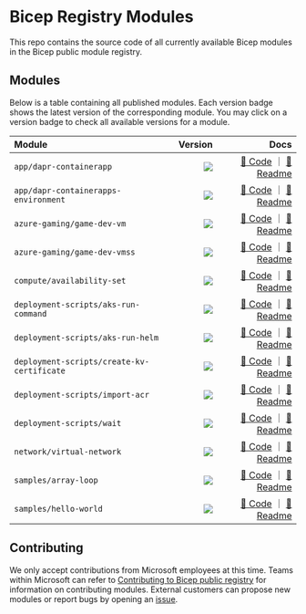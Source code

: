 # Bicep Registry Modules

This repo contains the source code of all currently available Bicep modules in the Bicep public module registry.

## Modules

Below is a table containing all published modules. Each version badge shows the latest version of the corresponding module. You may click on a version badge to check all available versions for a module.

<!-- Begin Module Table -->

| Module                                     |                                                                                                                                                       Version |                                                                                                                                                                                                                                                                  Docs |
| :----------------------------------------- | ------------------------------------------------------------------------------------------------------------------------------------------------------------: | --------------------------------------------------------------------------------------------------------------------------------------------------------------------------------------------------------------------------------------------------------------------: |
| `app/dapr-containerapp`                    |                    <a href="https://mcr.microsoft.com/v2/bicep/app/dapr-containerapp/tags/list"><image src="https://img.shields.io/badge/mcr-1.0.1-blue"></a> |                                       [🦾 Code](https://github.com/Azure/bicep-registry-modules/tree/main/modules/app/dapr-containerapp/main.bicep) ｜ [📃 Readme](https://github.com/Azure/bicep-registry-modules/tree/main/modules/app/dapr-containerapp/README.md) |
| `app/dapr-containerapps-environment`       |       <a href="https://mcr.microsoft.com/v2/bicep/app/dapr-containerapps-environment/tags/list"><image src="https://img.shields.io/badge/mcr-1.0.1-blue"></a> |             [🦾 Code](https://github.com/Azure/bicep-registry-modules/tree/main/modules/app/dapr-containerapps-environment/main.bicep) ｜ [📃 Readme](https://github.com/Azure/bicep-registry-modules/tree/main/modules/app/dapr-containerapps-environment/README.md) |
| `azure-gaming/game-dev-vm`                 |                 <a href="https://mcr.microsoft.com/v2/bicep/azure-gaming/game-dev-vm/tags/list"><image src="https://img.shields.io/badge/mcr-1.0.2-blue"></a> |                                 [🦾 Code](https://github.com/Azure/bicep-registry-modules/tree/main/modules/azure-gaming/game-dev-vm/main.bicep) ｜ [📃 Readme](https://github.com/Azure/bicep-registry-modules/tree/main/modules/azure-gaming/game-dev-vm/README.md) |
| `azure-gaming/game-dev-vmss`               |               <a href="https://mcr.microsoft.com/v2/bicep/azure-gaming/game-dev-vmss/tags/list"><image src="https://img.shields.io/badge/mcr-1.1.1-blue"></a> |                             [🦾 Code](https://github.com/Azure/bicep-registry-modules/tree/main/modules/azure-gaming/game-dev-vmss/main.bicep) ｜ [📃 Readme](https://github.com/Azure/bicep-registry-modules/tree/main/modules/azure-gaming/game-dev-vmss/README.md) |
| `compute/availability-set`                 |                 <a href="https://mcr.microsoft.com/v2/bicep/compute/availability-set/tags/list"><image src="https://img.shields.io/badge/mcr-1.0.1-blue"></a> |                                 [🦾 Code](https://github.com/Azure/bicep-registry-modules/tree/main/modules/compute/availability-set/main.bicep) ｜ [📃 Readme](https://github.com/Azure/bicep-registry-modules/tree/main/modules/compute/availability-set/README.md) |
| `deployment-scripts/aks-run-command`       |       <a href="https://mcr.microsoft.com/v2/bicep/deployment-scripts/aks-run-command/tags/list"><image src="https://img.shields.io/badge/mcr-1.0.1-blue"></a> |             [🦾 Code](https://github.com/Azure/bicep-registry-modules/tree/main/modules/deployment-scripts/aks-run-command/main.bicep) ｜ [📃 Readme](https://github.com/Azure/bicep-registry-modules/tree/main/modules/deployment-scripts/aks-run-command/README.md) |
| `deployment-scripts/aks-run-helm`          |          <a href="https://mcr.microsoft.com/v2/bicep/deployment-scripts/aks-run-helm/tags/list"><image src="https://img.shields.io/badge/mcr-1.0.1-blue"></a> |                   [🦾 Code](https://github.com/Azure/bicep-registry-modules/tree/main/modules/deployment-scripts/aks-run-helm/main.bicep) ｜ [📃 Readme](https://github.com/Azure/bicep-registry-modules/tree/main/modules/deployment-scripts/aks-run-helm/README.md) |
| `deployment-scripts/create-kv-certificate` | <a href="https://mcr.microsoft.com/v2/bicep/deployment-scripts/create-kv-certificate/tags/list"><image src="https://img.shields.io/badge/mcr-1.1.1-blue"></a> | [🦾 Code](https://github.com/Azure/bicep-registry-modules/tree/main/modules/deployment-scripts/create-kv-certificate/main.bicep) ｜ [📃 Readme](https://github.com/Azure/bicep-registry-modules/tree/main/modules/deployment-scripts/create-kv-certificate/README.md) |
| `deployment-scripts/import-acr`            |            <a href="https://mcr.microsoft.com/v2/bicep/deployment-scripts/import-acr/tags/list"><image src="https://img.shields.io/badge/mcr-2.1.1-blue"></a> |                       [🦾 Code](https://github.com/Azure/bicep-registry-modules/tree/main/modules/deployment-scripts/import-acr/main.bicep) ｜ [📃 Readme](https://github.com/Azure/bicep-registry-modules/tree/main/modules/deployment-scripts/import-acr/README.md) |
| `deployment-scripts/wait`                  |                  <a href="https://mcr.microsoft.com/v2/bicep/deployment-scripts/wait/tags/list"><image src="https://img.shields.io/badge/mcr-1.0.1-blue"></a> |                                   [🦾 Code](https://github.com/Azure/bicep-registry-modules/tree/main/modules/deployment-scripts/wait/main.bicep) ｜ [📃 Readme](https://github.com/Azure/bicep-registry-modules/tree/main/modules/deployment-scripts/wait/README.md) |
| `network/virtual-network`                  |                  <a href="https://mcr.microsoft.com/v2/bicep/network/virtual-network/tags/list"><image src="https://img.shields.io/badge/mcr-1.0.3-blue"></a> |                                   [🦾 Code](https://github.com/Azure/bicep-registry-modules/tree/main/modules/network/virtual-network/main.bicep) ｜ [📃 Readme](https://github.com/Azure/bicep-registry-modules/tree/main/modules/network/virtual-network/README.md) |
| `samples/array-loop`                       |                       <a href="https://mcr.microsoft.com/v2/bicep/samples/array-loop/tags/list"><image src="https://img.shields.io/badge/mcr-1.0.1-blue"></a> |                                             [🦾 Code](https://github.com/Azure/bicep-registry-modules/tree/main/modules/samples/array-loop/main.bicep) ｜ [📃 Readme](https://github.com/Azure/bicep-registry-modules/tree/main/modules/samples/array-loop/README.md) |
| `samples/hello-world`                      |                      <a href="https://mcr.microsoft.com/v2/bicep/samples/hello-world/tags/list"><image src="https://img.shields.io/badge/mcr-1.0.2-blue"></a> |                                           [🦾 Code](https://github.com/Azure/bicep-registry-modules/tree/main/modules/samples/hello-world/main.bicep) ｜ [📃 Readme](https://github.com/Azure/bicep-registry-modules/tree/main/modules/samples/hello-world/README.md) |

<!-- End Module Table -->

## Contributing

We only accept contributions from Microsoft employees at this time. Teams within Microsoft can refer to [Contributing to Bicep public registry](./CONTRIBUTING.md) for information on contributing modules. External customers can propose new modules or report bugs by opening an [issue](https://github.com/Azure/bicep-registry-modules/issues).
